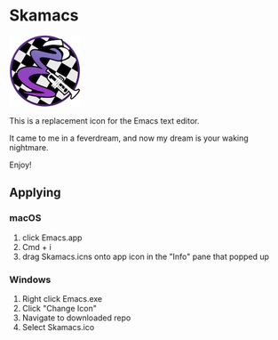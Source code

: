 # Skamacs

![emacs logo with checkered background, a hat, and a trumpet](images/Skamacs_128.png)

This is a replacement icon for the Emacs text editor.

It came to me in a feverdream, and now my dream is your waking nightmare.

Enjoy!

## Applying

### macOS

1. click Emacs.app
2. Cmd + i
3. drag Skamacs.icns onto app icon in the "Info" pane that popped up

### Windows

1. Right click Emacs.exe
2. Click "Change Icon"
3. Navigate to downloaded repo
4. Select Skamacs.ico



